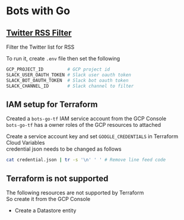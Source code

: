 # Bots with Go

## [Twitter RSS Filter](https://github.com/kurosame/bots-go/tree/main/bots/rss)

Filter the Twitter list for RSS

To run it, create `.env` file then set the following

```sh
GCP_PROJECT_ID         # GCP project id
SLACK_USER_OAUTH_TOKEN # Slack user oauth token
SLACK_BOT_OAUTH_TOKEN  # Slack bot oauth token
SLACK_CHANNEL_ID       # Slack channel to filter
```

## IAM setup for Terraform

Created a `bots-go-tf` IAM service account from the GCP Console  
`bots-go-tf` has a owner roles of the GCP resources to attached

Create a service account key and set `GOOGLE_CREDENTIALS` in Terraform Cloud Variables  
credential json needs to be changed as follows

```sh
cat credential.json | tr -s '\n' ' ' # Remove line feed code
```

## Terraform is not supported

The following resources are not supported by Terraform  
So create it from the GCP Console

- Create a Datastore entity
